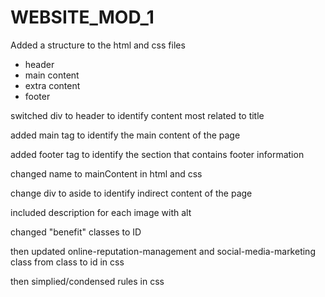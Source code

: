 # WEBSITE_MOD_1

Added a structure to the html and css files
- header 
- main content
- extra content
- footer

switched div to header to identify content most related to title

added main tag to identify the main content of the page

added footer tag to identify the section that contains footer information

changed name to mainContent in html and css

change div to aside to identify indirect content of the page

included description for each image with alt

changed "benefit" classes to ID

then updated online-reputation-management and social-media-marketing class from class to id in css

then simplied/condensed rules in css
